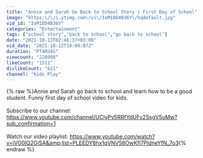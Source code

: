 ```yaml
---
title: "Annie and Sarah Go Back to School Story | First Day of School"
image: "https:\/\/i.ytimg.com\/vi\/IoM18D4B36Y\/hqdefault.jpg"
vid_id: "IoM18D4B36Y"
categories: "Entertainment"
tags: ["school story","back to school","go back to school"]
date: "2021-10-13T02:46:37+03:00"
vid_date: "2021-10-12T10:00:07Z"
duration: "PT4M34S"
viewcount: "228998"
likeCount: "1511"
dislikeCount: "621"
channel: "Kids Play"
---
```

{% raw %}Annie and Sarah go back to school and learn how to be a good student. Funny first day of school video for kids.<br /> <br />Subscribe to our channel: <a rel="nofollow" target="blank" href="https://www.youtube.com/channel/UClyPv5RRfYdUFv2SsgV5uMw?sub_confirmation=1">https://www.youtube.com/channel/UClyPv5RRfYdUFv2SsgV5uMw?sub_confirmation=1</a> <br /><br />Watch our video playlist: <a rel="nofollow" target="blank" href="https://www.youtube.com/watch?v=jVG0lQ2GiSA&amp;list=PLEEDY8hx1qVNV58OwKfl7PldneYfN_7o3">https://www.youtube.com/watch?v=jVG0lQ2GiSA&amp;list=PLEEDY8hx1qVNV58OwKfl7PldneYfN_7o3</a>{% endraw %}
